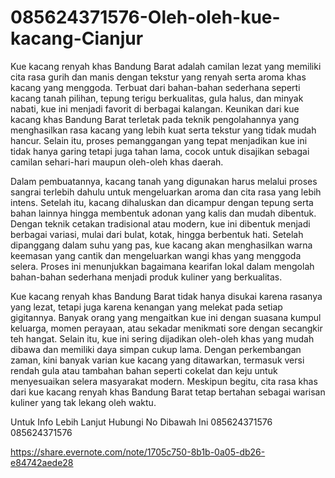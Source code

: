 # 085624371576-Oleh-oleh-kue-kacang-Cianjur
Kue kacang renyah khas Bandung Barat adalah camilan lezat yang memiliki cita rasa gurih dan manis dengan tekstur yang renyah serta aroma khas kacang yang menggoda. Terbuat dari bahan-bahan sederhana seperti kacang tanah pilihan, tepung terigu berkualitas, gula halus, dan minyak nabati, kue ini menjadi favorit di berbagai kalangan. Keunikan dari kue kacang khas Bandung Barat terletak pada teknik pengolahannya yang menghasilkan rasa kacang yang lebih kuat serta tekstur yang tidak mudah hancur. Selain itu, proses pemanggangan yang tepat menjadikan kue ini tidak hanya garing tetapi juga tahan lama, cocok untuk disajikan sebagai camilan sehari-hari maupun oleh-oleh khas daerah.


Dalam pembuatannya, kacang tanah yang digunakan harus melalui proses sangrai terlebih dahulu untuk mengeluarkan aroma dan cita rasa yang lebih intens. Setelah itu, kacang dihaluskan dan dicampur dengan tepung serta bahan lainnya hingga membentuk adonan yang kalis dan mudah dibentuk. Dengan teknik cetakan tradisional atau modern, kue ini dibentuk menjadi berbagai variasi, mulai dari bulat, kotak, hingga berbentuk hati. Setelah dipanggang dalam suhu yang pas, kue kacang akan menghasilkan warna keemasan yang cantik dan mengeluarkan wangi khas yang menggoda selera. Proses ini menunjukkan bagaimana kearifan lokal dalam mengolah bahan-bahan sederhana menjadi produk kuliner yang berkualitas.


Kue kacang renyah khas Bandung Barat tidak hanya disukai karena rasanya yang lezat, tetapi juga karena kenangan yang melekat pada setiap gigitannya. Banyak orang yang mengaitkan kue ini dengan suasana kumpul keluarga, momen perayaan, atau sekadar menikmati sore dengan secangkir teh hangat. Selain itu, kue ini sering dijadikan oleh-oleh khas yang mudah dibawa dan memiliki daya simpan cukup lama. Dengan perkembangan zaman, kini banyak varian kue kacang yang ditawarkan, termasuk versi rendah gula atau tambahan bahan seperti cokelat dan keju untuk menyesuaikan selera masyarakat modern. Meskipun begitu, cita rasa khas dari kue kacang renyah khas Bandung Barat tetap bertahan sebagai warisan kuliner yang tak lekang oleh waktu.


Untuk Info Lebih Lanjut Hubungi No Dibawah Ini
085624371576
085624371576

https://share.evernote.com/note/1705c750-8b1b-0a05-db26-e84742aede28

